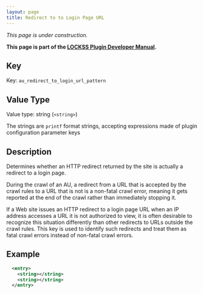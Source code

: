 ```yaml
---
layout: page
title: Redirect to to Login Page URL
---
```


*This page is under construction.*

**This page is part of the [LOCKSS Plugin Developer Manual](/developers/plugin/).**

## Key

Key: `au_redirect_to_login_url_pattern`

## Value Type

Value type: string (`<string>`)

The strings are `printf` format strings, accepting expressions made of plugin configuration parameter keys

## Description

Determines whether an HTTP redirect returned by the site is actually a redirect to a login page.

During the crawl of an AU, a redirect from a URL that is accepted by the crawl rules to a URL that is not is a non-fatal crawl error, meaning it gets reported at the end of the crawl rather than immediately stopping it.

If a Web site issues an HTTP redirect to a login page URL when an IP address accesses a URL it is not authorized to view, it is often desirable to recognize this situation differently than other redirects to URLs outside the crawl rules. This key is used to identify such redirects and treat them as fatal crawl errors instead of non-fatal crawl errors.

## Example

```xml
  <entry>
    <string></string>
    <string></string>
  </entry>
```
